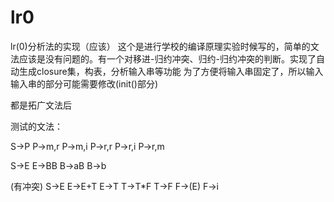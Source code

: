 # lr0
lr(0)分析法的实现（应该）
这个是进行学校的编译原理实验时候写的，简单的文法应该是没有问题的。有一个对移进-归约冲突、归约-归约冲突的判断。实现了自动生成closure集，构表，分析输入串等功能
为了方便将输入串固定了，所以输入输入串的部分可能需要修改(init()部分)

都是拓广文法后

测试的文法：

S->P
P->m,r
P->m,i
P->r,r
P->r,i
P->r,m

S->E
E->BB
B->aB
B->b

(有冲突)
S->E
E->E+T
E->T
T->T*F
T->F
F->(E)
F->i
